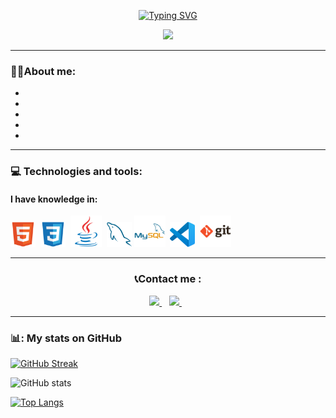 <!--
**estebancastano/estebancastano** is a ✨ _special_ ✨ repository because its `README.md` (this file) appears on your GitHub profile.

Here are some ideas to get you started:

- 🔭 I’m currently working on ...
- 🌱 I’m currently learning ...
- 👯 I’m looking to collaborate on ...
- 🤔 I’m looking for help with ...
- 💬 Ask me about ...
- 📫 How to reach me: ...
- 😄 Pronouns: ...
- ⚡ Fun fact: ...
-->
<p align= "center">
  <a href="https://git.io/typing-svg"><img src="https://readme-typing-svg.herokuapp.com?font=Fira+Code&pause=1000&color=2582F7&center=true&width=435&lines=Hi%2C+I'm+Esteban+Casta%C3%B1o;I'm+from+Colombia;I'm+a+Front-End+Developer;Be+welcome+to+my+GitHub+repository" alt="Typing SVG" /></a>
</p>

<div id="header" align="center">
  <img src="https://media.giphy.com/media/qgQUggAC3Pfv687qPC/giphy.gif" width=200 >
</div>


---

### 🧑‍💻About me:
-

-

-

-

-
---

<div id="tecnologias y herramientas" align="left">
  <h3> 💻 Technologies and tools: </h3>
  <div>
  <h4>I have knowledge in:</h4>
    <img src="https://github.com/devicons/devicon/blob/master/icons/html5/html5-original.svg" title="HTML5" alt="HTML" width="40" height="40"/>&nbsp; 
    <img src="https://github.com/devicons/devicon/blob/master/icons/css3/css3-original.svg"  title="CSS3" alt="CSS" width="40" height="40"/>&nbsp;
    <img src="https://github.com/devicons/devicon/blob/master/icons/java/java-original.svg" title="Java" alt="Java" width="50" height="50"/>&nbsp;
    <img src="https://github.com/devicons/devicon/blob/master/icons/mysql/mysql-plain.svg" title="SQL" **alt="SQL" width="40" height="40"/>
    <img src="https://github.com/devicons/devicon/blob/master/icons/mysql/mysql-original-wordmark.svg" title="MySQL"  alt="MySQL" width="50" height="50"/>&nbsp;
    <img src="https://github.com/devicons/devicon/blob/master/icons/vscode/vscode-original.svg" title="VSCode"  alt="Visual Studio Code" width="40" height="40"/>&nbsp;
    <img src="https://github.com/devicons/devicon/blob/master/icons/git/git-original-wordmark.svg" title="Git" alt="Git" width="50" height="50"/>&nbsp;
    
   </div>
</div>

---

<div id="contacto" align="center">
  <h3>📞Contact me :</h2>
  <a href="https://www.linkedin.com/in/estebanandresc/" target="_blank">
    <img src="https://img.shields.io/badge/linkedin-%230077B5.svg?&style=for-the-badge&logo=linkedin&logoColor=white"/>
  </a>&nbsp;&nbsp;
  
  <a href="https://stackoverflow.com/users/18793317/esteban-casta%c3%b1o" target="_blank">
    <img src="https://img.shields.io/badge/Stack_Overflow-FE7A16?style=for-the-badge&logo=stack-overflow&logoColor=white"/>
  </a>&nbsp;&nbsp;
</div>

---  
  
  

<div id="estadisticas" align="left">
 <h3> 📊: My stats on GitHub</h2>
  
 [![GitHub Streak](http://github-readme-streak-stats.herokuapp.com?user=estebancastano&theme=onedark)](https://git.io/streak-stats)

 ![GitHub stats](https://github-readme-stats.vercel.app/api?username=estebancastano&show_icons=true&theme=onedark)
  
 [![Top Langs](https://github-readme-stats.vercel.app/api/top-langs/?username=estebancastano&theme=dark&layout=compact)](https://github.com/anuraghazra/github-readme-stats)
  
 <!--[![Ashutosh's github activity graph](https://github-readme-activity-graph.cyclic.app/graph?username=estebancastano&theme=react-dark)](https://github.com/ashutosh00710/github-readme-activity-graph)
</div>-->
